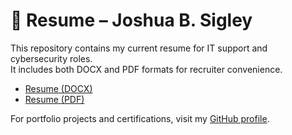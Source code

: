 # 📄 Resume – Joshua B. Sigley

This repository contains my current resume for IT support and cybersecurity roles.  
It includes both DOCX and PDF formats for recruiter convenience.

- [Resume (DOCX)](https://github.com/suavesigley/Resume_Joshua_Sigley/blob/main/resume_jbsigley.docx)
- [Resume (PDF)](Joshua-Sigley-Resume.pdf)

For portfolio projects and certifications, visit my [GitHub profile](https://github.com/suavesigley).
